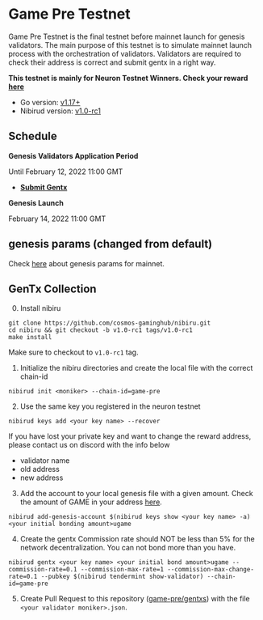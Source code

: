 # Game Pre Testnet

Game Pre Testnet is the final testnet before mainnet launch for genesis validators. The main purpose of this testnet is to simulate mainnet launch process with the orchestration of validators. Validators are required to check their address is correct and submit gentx in a right way.

**This testnet is mainly for Neuron Testnet Winners. Check your reward** [**here**](https://github.com/cosmos-gaminghub/mainnet/tree/main/accounts)

- Go version: [v1.17+](https://golang.org/dl/)
- Nibirud version: [v1.0-rc1](https://github.com/cosmos-gaminghub/nibiru/releases/tag/v1.0-rc1)


## Schedule
**Genesis Validators Application Period**

Until February 12, 2022 11:00 GMT

- [**Submit Gentx**](#gentx-collection)

**Genesis Launch**

February 14, 2022 11:00 GMT

## genesis params (changed from default)

Check [here](https://github.com/cosmos-gaminghub/mainnet/blob/main/parameter.md) about genesis params for mainnet.


## GenTx Collection


0. Install nibiru
```
git clone https://github.com/cosmos-gaminghub/nibiru.git
cd nibiru && git checkout -b v1.0-rc1 tags/v1.0-rc1
make install
```


Make sure to checkout to `v1.0-rc1` tag.

1. Initialize the nibiru directories and create the local file with the correct chain-id

```
nibirud init <moniker> --chain-id=game-pre
```

2. Use the same key you registered in the neuron testnet

```
nibirud keys add <your key name> --recover
```

If you have lost your private key and want to change the reward address, please contact us on discord with the info below

- validator name
- old address
- new address


3. Add the account to your local genesis file with a given amount. Check the amount of GAME in your address [here](https://github.com/cosmos-gaminghub/mainnet/blob/main/accounts/incentivized_testnet_rewards.json).

```
nibirud add-genesis-account $(nibirud keys show <your key name> -a) <your initial bonding amount>ugame
```

4. Create the gentx
Commission rate should NOT be less than 5% for the network decentralization.
You can not bond more than you have.

```
nibirud gentx <your key name> <your initial bond amount>ugame --commission-rate=0.1 --commission-max-rate=1 --commission-max-change-rate=0.1 --pubkey $(nibirud tendermint show-validator) --chain-id=game-pre
```

5. Create Pull Request to this repository ([game-pre/gentxs](./gentxs)) with the file `<your validator moniker>.json`.


